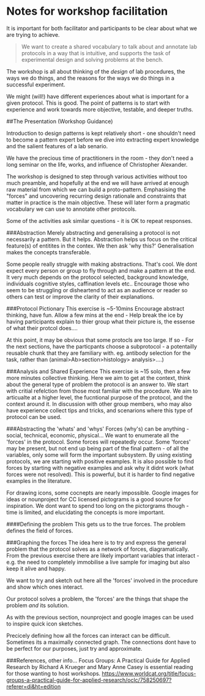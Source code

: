 Notes for workshop facilitation
===============================

It is important for both facilitator and participants to be clear about
what we are trying to achieve.


>We want to create a shared vocabulary to talk about and annotate lab protocols
>in a way that is intuitive, and supports the task of experimental design and 
>solving problems at the bench.

The workshop is all about thinking of the _design_ of lab procedures, the ways 
we do things, and the reasons for the ways we do things in a successful 
experiment.

We might (will!) have different experiences about what is important for a given 
protocol. This is good. The point of patterns is to start with experience and
work towards more objective, testable, and deeper truths.

##The Presentation (Workshop Guidance)

Introduction to design patterns is kept relatively short - one shouldn't need 
to become a pattern expert before we dive into extracting expert knowledge and
the salient features of a lab senario. 

We have the precious time of practitioners in the room - they don't need a long
seminar on the life, works, and influence of Christopher Alexander.

The workshop is designed to step through various activities without too much
preamble, and hopefully at the end we will have arrived at enough raw material
from which we can build a proto-pattern. Emphasising the "forces" and 
uncovering recurring design rationale and constraints that matter in practice 
is the main objective. These will later form a pragmatic vocabulary we can use 
to annotate other protocols.

Some of the activities ask similar questions - it is OK to repeat responses. 

###Abstraction
Merely abstracting and generalising a protocol is not necessarily a pattern.
But it helps.
Abstraction helps us focus on the critical feature(s) of entitites in the
contex. We then ask 'why this?' Generalisation makes the concepts transferable.

Some people really struggle with making abstractions. That's cool. 
We dont expect every person or group to fly through and make a pattern at the
end. It very much depends on the protocol selected, background knowledge,
individuals cognitive styles, caffination levels etc.. Encourage those who 
seem to be struggling or disheartend to act as an audience or reader so others
can test or improve the clarity of their explanations.



###Protocol Pictionary
This exercise is ~5-10mins
Encourage abstract thinking, have fun.
Allow a few mins at the end - 
Help break the ice by having participants explain to thier group what their 
picture is, the essense of what their protcol does....

At this point, it may be obvious that some protocls are too large.
If so - 
For the next sections, have the particpants choose a subprotocol - 
a potentailly reusable chunk that they are familiary with.
eg. antibody selection for the task, rather than (animal>Ab>section>histology>
analysis>....)



###Analysis and Shared Experience
This exercise is ~15 solo, then a few more minutes collective thinking.
Here we aim to get at the context, think about the general type of 
problem the protocol is an answer to. We start with critial refelction
from those most familiar with the procedure. We aim to articualte at a 
higher level, the fucntional purpose of the protocol, and the context
around it. In discussion with other group members, who may also have experience
collect tips and tricks, and scenarions where this type of protocol can be
used.   



###Abstracting the 'whats' and 'whys'
Forces (why's) can be anything - social, technical, economic, physical...
We want to enumerate all the 'forces' in the protocol. Some forces will 
repeatedly occur. Some 'forces' may be present, but not end up being part of 
the final pattern - of all the variables, only some will form the important 
subsystem. By using existing protocols, we are starting with positive examples.
It is also possible to find forces by starting with negative examples and ask
why it didnt work (what forces were not resolved). This is powerful, but it is
harder to find negative examples in the literature. 

For drawing icons, some cocnepts are nearly impossible. Google images for ideas
or nounproject for CC licensed pictograms is a good source for inspiration.
We dont want to spend too long on the pictorgrams though - time is limited,
and elucidating the concepts is more important. 


####Defining the problem
This gets us to the true forces. The problem defines the field of forces.


###Graphing the forces
The idea here is to try and express the general problem that the protocol 
solves as a network of forces, diagramatically. From the previous exercise
there are likely important variables that interact - e.g. the need to completely
immobilise a live sample for imaging but also keep it alive and happy.

We want to try and sketch out here all the 'forces' involved in the procedure
and show which ones interact.

Our protocol solves a problem, the 'forces' are the things that shape the 
problem _and_ its solution. 

As with the previous section, nounproject and google images can be used to
inspire quick icon sketches. 

Precicely defining how all the forces can interact can be difficult.
Sometimes its a maximally connected graph.
The connections dont have to be perfect for our purposes, just try and 
approximate. 



###References, other info...
Focus Groups: A Practical Guide for Applied Research by Richard A Krueger and 
Mary Anne Casey is essential reading for those wanting to host workshops.
https://www.worldcat.org/title/focus-groups-a-practical-guide-for-applied-research/oclc/758250697?referer=di&ht=edition

